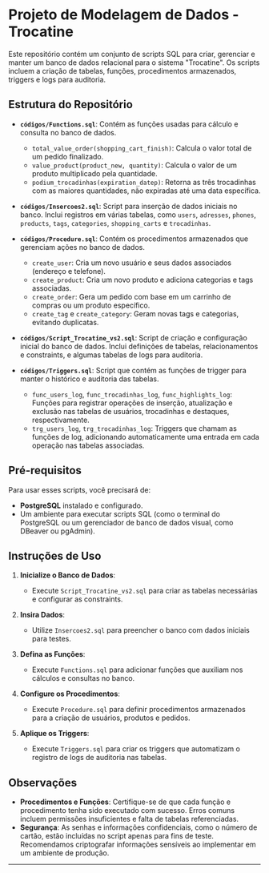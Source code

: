 # Projeto de Modelagem de Dados - Trocatine

Este repositório contém um conjunto de scripts SQL para criar, gerenciar e manter um banco de dados relacional para o sistema "Trocatine". Os scripts incluem a criação de tabelas, funções, procedimentos armazenados, triggers e logs para auditoria. 

## Estrutura do Repositório

- **`códigos/Functions.sql`**: Contém as funções usadas para cálculo e consulta no banco de dados.
    - `total_value_order(shopping_cart_finish)`: Calcula o valor total de um pedido finalizado.
    - `value_product(product_new, quantity)`: Calcula o valor de um produto multiplicado pela quantidade.
    - `podium_trocadinhas(expiration_datep)`: Retorna as três trocadinhas com as maiores quantidades, não expiradas até uma data específica.

- **`códigos/Insercoes2.sql`**: Script para inserção de dados iniciais no banco. Inclui registros em várias tabelas, como `users`, `adresses`, `phones`, `products`, `tags`, `categories`, `shopping_carts` e `trocadinhas`.

- **`códigos/Procedure.sql`**: Contém os procedimentos armazenados que gerenciam ações no banco de dados.
    - `create_user`: Cria um novo usuário e seus dados associados (endereço e telefone).
    - `create_product`: Cria um novo produto e adiciona categorias e tags associadas.
    - `create_order`: Gera um pedido com base em um carrinho de compras ou um produto específico.
    - `create_tag` e `create_category`: Geram novas tags e categorias, evitando duplicatas.

- **`códigos/Script_Trocatine_vs2.sql`**: Script de criação e configuração inicial do banco de dados. Inclui definições de tabelas, relacionamentos e constraints, e algumas tabelas de logs para auditoria.
  
- **`códigos/Triggers.sql`**: Script que contém as funções de trigger para manter o histórico e auditoria das tabelas.
    - `func_users_log`, `func_trocadinhas_log`, `func_highlights_log`: Funções para registrar operações de inserção, atualização e exclusão nas tabelas de usuários, trocadinhas e destaques, respectivamente.
    - `trg_users_log`, `trg_trocadinhas_log`: Triggers que chamam as funções de log, adicionando automaticamente uma entrada em cada operação nas tabelas associadas.

## Pré-requisitos

Para usar esses scripts, você precisará de:
- **PostgreSQL** instalado e configurado.
- Um ambiente para executar scripts SQL (como o terminal do PostgreSQL ou um gerenciador de banco de dados visual, como DBeaver ou pgAdmin).

## Instruções de Uso

1. **Inicialize o Banco de Dados**:
   - Execute `Script_Trocatine_vs2.sql` para criar as tabelas necessárias e configurar as constraints.

2. **Insira Dados**:
   - Utilize `Insercoes2.sql` para preencher o banco com dados iniciais para testes.

3. **Defina as Funções**:
   - Execute `Functions.sql` para adicionar funções que auxiliam nos cálculos e consultas no banco.

4. **Configure os Procedimentos**:
   - Execute `Procedure.sql` para definir procedimentos armazenados para a criação de usuários, produtos e pedidos.

5. **Aplique os Triggers**:
   - Execute `Triggers.sql` para criar os triggers que automatizam o registro de logs de auditoria nas tabelas.

## Observações

- **Procedimentos e Funções**: Certifique-se de que cada função e procedimento tenha sido executado com sucesso. Erros comuns incluem permissões insuficientes e falta de tabelas referenciadas.
- **Segurança**: As senhas e informações confidenciais, como o número de cartão, estão incluídas no script apenas para fins de teste. Recomendamos criptografar informações sensíveis ao implementar em um ambiente de produção.

---
